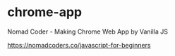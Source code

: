 # chrome-app
Nomad Coder - Making Chrome Web App by Vanilla JS

https://nomadcoders.co/javascript-for-beginners
